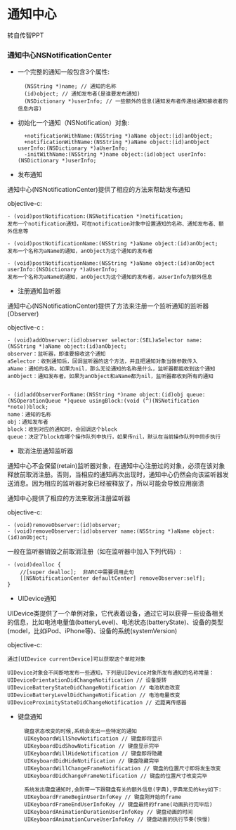 # 通知中心

<!-- create time: 2014-10-11 22:03:22  -->

转自传智PPT

### 通知中心NSNotificationCenter

* 一个完整的通知一般包含3个属性:
        
        (NSString *)name; // 通知的名称
        (id)object; // 通知发布者(是谁要发布通知)
        (NSDictionary *)userInfo; // 一些额外的信息(通知发布者传递给通知接收者的信息内容)

* 初始化一个通知（NSNotification）对象:

        +notificationWithName:(NSString *)aName object:(id)anObject;
        +notificationWithName:(NSString *)aName object:(id)anObject userInfo:(NSDictionary *)aUserInfo;
        -initWithName:(NSString *)name object:(id)object userInfo:(NSDictionary *)userInfo;


* 发布通知

通知中心(NSNotificationCenter)提供了相应的方法来帮助发布通知

objective-c:

    - (void)postNotification:(NSNotification *)notification;
    发布一个notification通知，可在notification对象中设置通知的名称、通知发布者、额外信息等

    - (void)postNotificationName:(NSString *)aName object:(id)anObject;
    发布一个名称为aName的通知，anObject为这个通知的发布者

    - (void)postNotificationName:(NSString *)aName object:(id)anObject userInfo:(NSDictionary *)aUserInfo;
    发布一个名称为aName的通知，anObject为这个通知的发布者，aUserInfo为额外信息

* 注册通知监听器

通知中心(NSNotificationCenter)提供了方法来注册一个监听通知的监听器(Observer)

objective-c :

    - (void)addObserver:(id)observer selector:(SEL)aSelector name:(NSString *)aName object:(id)anObject;
    observer：监听器，即谁要接收这个通知
    aSelector：收到通知后，回调监听器的这个方法，并且把通知对象当做参数传入
    aName：通知的名称。如果为nil，那么无论通知的名称是什么，监听器都能收到这个通知
    anObject：通知发布者。如果为anObject和aName都为nil，监听器都收到所有的通知
    
    
    - (id)addObserverForName:(NSString *)name object:(id)obj queue:(NSOperationQueue *)queue usingBlock:(void (^)(NSNotification *note))block;
    name：通知的名称
    obj：通知发布者
    block：收到对应的通知时，会回调这个block
    queue：决定了block在哪个操作队列中执行，如果传nil，默认在当前操作队列中同步执行    
    
    
* 取消注册通知监听器

通知中心不会保留(retain)监听器对象，在通知中心注册过的对象，必须在该对象释放前取消注册。否则，当相应的通知再次出现时，通知中心仍然会向该监听器发送消息。因为相应的监听器对象已经被释放了，所以可能会导致应用崩溃

通知中心提供了相应的方法来取消注册监听器

objective-c:

    - (void)removeObserver:(id)observer;
    - (void)removeObserver:(id)observer name:(NSString *)aName object:(id)anObject;

一般在监听器销毁之前取消注册（如在监听器中加入下列代码）:

    - (void)dealloc {
	    //[super dealloc];  非ARC中需要调用此句
        [[NSNotificationCenter defaultCenter] removeObserver:self];
    }
    
    
* UIDevice通知

UIDevice类提供了一个单例对象，它代表着设备，通过它可以获得一些设备相关的信息，比如电池电量值(batteryLevel)、电池状态(batteryState)、设备的类型(model，比如iPod、iPhone等)、设备的系统(systemVersion)

objective-c:

    通过[UIDevice currentDevice]可以获取这个单粒对象

    UIDevice对象会不间断地发布一些通知，下列是UIDevice对象所发布通知的名称常量：
    UIDeviceOrientationDidChangeNotification // 设备旋转
    UIDeviceBatteryStateDidChangeNotification // 电池状态改变
    UIDeviceBatteryLevelDidChangeNotification // 电池电量改变
    UIDeviceProximityStateDidChangeNotification // 近距离传感器

* 键盘通知


        键盘状态改变的时候,系统会发出一些特定的通知
        UIKeyboardWillShowNotification // 键盘即将显示
        UIKeyboardDidShowNotification // 键盘显示完毕
        UIKeyboardWillHideNotification // 键盘即将隐藏
        UIKeyboardDidHideNotification // 键盘隐藏完毕
        UIKeyboardWillChangeFrameNotification // 键盘的位置尺寸即将发生改变
        UIKeyboardDidChangeFrameNotification // 键盘的位置尺寸改变完毕
        
        系统发出键盘通知时,会附带一下跟键盘有关的额外信息(字典),字典常见的key如下:
        UIKeyboardFrameBeginUserInfoKey // 键盘刚开始的frame
        UIKeyboardFrameEndUserInfoKey // 键盘最终的frame(动画执行完毕后)
        UIKeyboardAnimationDurationUserInfoKey // 键盘动画的时间
        UIKeyboardAnimationCurveUserInfoKey // 键盘动画的执行节奏(快慢)